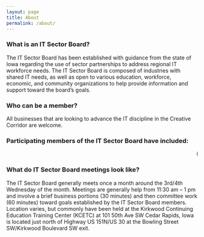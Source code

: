 ```yaml
---
layout: page
title: About
permalink: /about/
---
```

### What is an IT Sector Board?
The IT Sector Board has been established with guidance from the state of Iowa regarding the use of sector partnerships to address regional IT workforce needs.  The IT Sector Board is composed of industries with shared IT needs, as well as open to various education, workforce, economic, and community organizations to help provide information and support toward the board’s goals.

### Who can be a member? 
All businesses that are looking to advance the IT discipline in the Creative Corridor are welcome. 

### Participating members of the IT Sector Board have included:
<marquee>{% include members.html %}</marquee>
    
### What do IT Sector Board meetings look like?
The IT Sector Board generally meets once a month around the 3rd/4th Wednesday of the month.  Meetings are generally help from 11:30 am – 1 pm and involve a brief business portions (30 minutes) and then committee work (60 minutes) toward goals established by the IT Sector Board members.  Location varies, but commonly have been held at the Kirkwood Continuing Education Training Center  (KCETC) at  101 50th Ave SW Cedar Rapids, Iowa is located just north of Highway US 151N/US 30 at the Bowling Street SW/Kirkwood Boulevard SW exit.